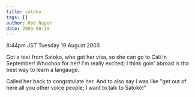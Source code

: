 ```yaml
---
title: satoko
tags: []
author: Rob Nugen
date: 2003-08-19
---
```


<p class=date>8:44pm JST Tuesday 19 August 2003</p>

<p>Got a text from Satoko, who got her visa, so she can go to Cali in
September!  Whoohoo for her!  I'm really excited; I think goin' abroad
is tha best way to learn a langauge.</p>

<p>Called her back to congratulate her.  And to also say I was like
"get out of here all you other voice people; I want to talk to
Satoko!"</p>
